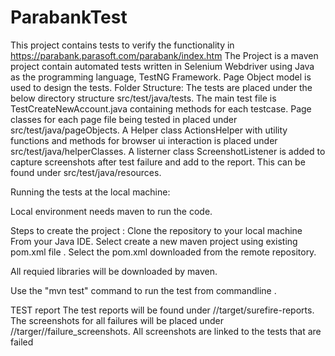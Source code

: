 # ParabankTest
This project contains tests to verify the functionality in https://parabank.parasoft.com/parabank/index.htm
The Project is a maven project contain automated tests written in Selenium Webdriver using Java as the programming language, TestNG Framework.
Page Object model is used to design the tests.
Folder Structure:
The tests are placed under the below directory structure src/test/java/tests.
The main test file is TestCreateNewAccount.java containing methods for each testcase.
Page classes for each page file being tested in placed under src/test/java/pageObjects.
A Helper class ActionsHelper with utility functions and methods for browser ui interaction is placed under src/test/java/helperClasses.
A listerner class ScreenshotListener is added to capture screenshots after test failure and add to the report. This can be found under src/test/java/resources.

Running the tests at the local machine:

Local environment needs maven to run the code.

Steps to create the project :
Clone the repository to your local machine From your Java IDE.
Select create a new maven project using existing pom.xml file .
Select the pom.xml downloaded from the remote repository.

All requied libraries will be downloaded by maven.

Use the "mvn test" command to run the test from commandline .

TEST report
The test reports will be found under //target/surefire-reports.
The screenshots for all failures will be placed under //targer//failure_screenshots. All screenshots are linked to the tests that are failed
